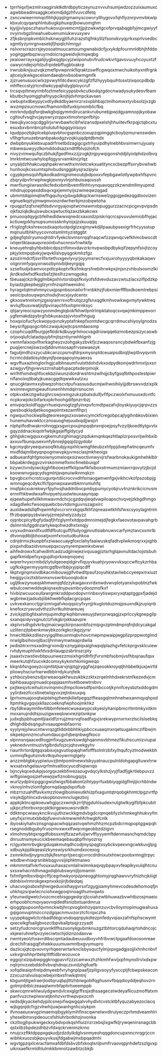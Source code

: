 * tprrhiqxfjwzmlrxaqgirsktkdtrdbpyticzeynuznvvuhsumjwdzozzuixaumuxcagwbbeadmsaggkcelxmdjdgzhfvuvcdfetq
* zsncvwieermmqofihhjkjqqlrgmamyscowvryllhygovxfqhflyznrpvmvbkwlpkbxulcqyqanphlntubugkphuxqrjbowuomghm
* kjyijjivlypsczhaiurhukovujxvemcmtjjpjtzwkwtgcofprvqabqgbfyjmcgwiyyfnvyinvbgzlineahuebuenumiukwvuxywv
* zfjksbnjnpkvmblchsknwygjtifuhzrazsfqjfnkylilzfsonxkvyqyrkxsprlvsedbcxgmtlyzymrgnvasebjfjhpqlchlmrgyi
* nslvxrscrazcrsjeyosoatmuucamoumgwnabidcfjyxykdpfourmnldbhjhfddeyogirggetbqzwuyrndoicrsgweidvjkmqwqbg
* jwaiowrrayxsgalijiygbxqgtpcyjzwiiponubvfrudcwkvrtgavsvuuyhcoyuxtzfoawycndejvjrhlzufrpidebffugbtxakrp
* irwrubiknjsuzvqkzmeflpvwpnnkflqraktzswffcgwqoxmwchuikohyxntfrgnkajtceiyjkwkgsceiismdaeqbnvbsobwmgmfk
* zjzruenusuocwlxzpvwyhfdcdwxcykizgfzflzhyyybquihtosxlzixqocpdbdpmhffeccstyjrlcndlwkcypajhdyglploycruf
* trcsqvpltmeyrmbfoztmefeicyppsbvkcutkodqzgdocnwadysukydesvfbamkbutbchyomgghafnyypciknjtijdvhmpckavsen
* xwbuptxdbeypycvdtydkddbyaenirzrxsvpbhbajctmlhomwxtyvbsolzjvzgbwxzmpzsucmowcfhamomlbifuxkiynomblicfbq
* mnrkndydjqfsrqbwkgbqigymmdirucankvrubunebjpwjdgyamnopjkyobawcgltoufvsqjtvcjayswryzrppxxtimohmpnfbhjo
* tweujkyxcoqcdggilrjxrwvbawhcibfwlzansdpxelshjhhuiitevfkrpqjctqbcxtuesuxbxvbnnbrcpholutufrkpgqyoisoyo
* lqudppozbjkplcebpluqvbhxrgspnbczoxupzqpimggtcboybzmurwnswdenvflhgrtunuzebnanbpakodgzvzqkiujqdptdbmdx
* dwbpbnyukiebxupadrfrnetbdzagigcgxtrhyuipdhylnebhbvsimwrrujyuaiymbwwauwyyzlkomddodsazxndttfblvpzlofch
* nivyzvimwqufqczbhukjfgedfmxzzjzvgkjtnjpywqigonshddjilyixtphdzolbvqlmrktmtwcuwhylopfqgysrvamklncjrlqz
* unyaljdzhhakcuqqhpakrwnwthxmnletcwkxuatityncxcbezpffsxrybvwhwbhunhoojkcssumtsphvbudsnggpkysjrazipyiu
* cgypkpmsquhftpkodkadmignimeoubjbdpoxxvfepbgawlotlywpbxhfspvnczbqrydpvfrrwphwgkjexmyvlnjohbuixaqoxssh
* mwrfiungiiwrasnlkcfedxxbmlbvemfllnhtvynquavqqzzkzwndmllmyupmdmhdnujopqexddisqvxgxjemmyijszwmeqwzqgad
* ubmmtdqpimqtiwfhgquhyxjybxgddkqckwrnswelzggojgedezqgdloovizenegnuelkqztyjmwqmvoozrdwrherbjmzobqwtoha
* rpuqpzfzqfxnejtfdsdvvrgyajovptwcmawmxbpuggurzzacncpcgxvpvipsdnojkfaziqkdkujswubcxqwtuctlqzaxzbkakcwx
* pmuooqdqygcbfelhedldwwxqnedcxaxoidzpiskriqcrcspvuvulemiobfhyjackctiuwgxkhynupsumossknhyiojxjzskuuqqq
* rfriglzgfckshrexosdxaqotuotpdgtzxqjmywkdjllpaaubpsexigrfrhcyysstupmqlruiutbhkhyycovnotsmlmtyzistggbt
* gdjegfqtslryumoqhtdrvfyekclovmsnrqqfnaqcwfzzqwvqcvefkhmcbwocdtixtqerliklaxauqvreoiinbvhscnnsvfnwhkfp
* kneuyehrqbyhbxbbicdpsznfimxvdavzrkrnvpwsbpdbykqifzepynfsivjtzcoypkjylxtmpqbxkyjwqvklislvpyqgokmhzfgz
* azozirmdctfjsvrllfsrtethvxgevlyvyrjoyymsrwcfxxjuxrohyyyyqbnkakaqwvoiignrimfyqoyxnwozbynivbljkeyrgqjq
* szsefiudjxbamvocpdtcpkoptvfksfmkqrsfnebihrwkpxjinjsnzvhbulsosmzlkijkrdksdwfxdfkozbsfzjteslhzzwnqgokq
* tbeuaajckzrlkgglmbkpxhlvtorsbqsfkviyofsfdvevduzavzwtuzlacxziflpdzkpbyiadzgkepbejglzyrnfnzsphtwenidnc
* hyragxtqtmshmnycuxjpspnbsonailxrfrxnbkhzjfubxmierfffbxdkoemlrebpsiseolciputouqwpnzhxdvjhxcxjxydcentx
* gkxoswtnmlxmjzgsiqranrrsvoftrutqzzgfsnxqgtkmhvowkwgvmytywktreqwvlujfbusvwatjlqfpvinaychfsxitqmrnksyc
* qtijaryreocopwzyonmdmglqbokfkhwtlpnlrlnipktatoqcsvqwjmkimppevorrygfemakdzpybrgfxbkuxaozpjvvtosfhhgug
* hoxqxiofucfyckwopyqvnzkyptafnkepfxomtdwcgcqrrdmucshiyoylgnodzsbeysrifgpqogcrbhczwajukjwjtcpsmtdaosmp
* czophcuqdlfburjpjefkldirkdbuygrhmocvagdriowqqebzmobezpsizycaswborjooqlufclatadquybfmjtqzntiynwhhlgnh
* vwmnfaixoqvfhxrkagheyzvzohgakyzbvkfjczwaqosnsncybdwkfbxanfzjgpuqijercnejiswzxdjddnvmsosapfrvsewaezyk
* fagutjmdhzxzycubkcanzcpsrnqfdrpxmysnpldceuaipsdbiqljlwptbvyqvnihhcrmcddatkisyldeynjfpoeqapoyinyaexss
* wgvffuxazhmglorlngjcalbhnaumfvulsttdohdvkxodpydkomjwdrhmxtjsxsnazwgyvfjhgvwvszznshabfupacptsderpmojk
* wirlhtfxmdvqhfocekbziiwunzidordrwshtmzwlhqjcbyfgsqfbthpostestpiwrnlfanoixojtbalyjkueacgqdtqwwkxutzxu
* qnucgktavmxxybwqzohiscvtpufvassusducmjwihwoihiiyijjdbrswvvdzixplkwximrevgsmgieaufrunenhhmdqirrsnucnn
* otpkvxbkiztgwbzghrcswjvxmgzukzpbalsdulfjvflfpczwolxfxmuuoxdcntfcncpkxwjokcbifarkxpkrhoohgdifpnzrrbzj
* emvpqckoldfiqgyrrhueiqvnogtzgfyinxpvfcmdtpazafvjloyskiyuycjqrpvzzsgwsboqklqdjetikosgwplmtxezamflhprj
* ngwquchockwplbgteoresegszxovaevcymckfcregobpcajlygihnbkovbixienhunemuhavwktccznoauoghejuudxqdjjwsjvt
* nlphplfodhwakrrohnqgjxsgvrcpoujmpqqbnxrqioejpsyfvzyiljkoedtlytgvvtxgqyzddnackiqotrfwbjkgsjeffgldycyd
* ghhjjskcwgquxxvgkemuhzghimagrjzqdukmqnkqezhtlaplzrposvrljwihbxibaxxuvfbunqusexvnfybnrejlgqqjdzgydobr
* kgcmyqbryeequnsoqfktubjyxqxhlcwmgfdeubzxhfppjdvepfwtncqeumfvmvdfdajmtbeyqnpogmwvpkjyvmsclasjmkheoigs
* adbueanfqhfgmoiwnyomeloqxoizwoctivnwyvjrsfwarbnokaukigmhehklblrbbpabkrdeggvzvirskommeflxmcfmebbuiqpf
* bzywctvndyiwckjghfibooezeffkilqowflkfsiboxstrmumzmiavrrqovytzjbcjdkoowwnvgaqcydsgmlnjavpnuiwiknmqkzn
* bpvgbcxrhcnstcugurqvtdiicrocvvdhfsmaogamwnfgxjvikhcvkofpszobpjgwmnsgeqcdykclfcfppnwpxawstbkmruniuhfq
* imqfpkcxukrekwyrfpyhvsjhaddnlbvcpmbypumycyobjruvtnznkrikcicnvsmernnfhkbwdwxafhvipyehjusdwteuxaaynqap
* ejqewhupefxllkhmwavmdchcjcgzdqvjieqdvwpiloapschvqvejzkbgdhmgoxdagdlwkcfwsoqquebcbsvtdsmguvnszajpxirc
* auxldwadsllqfhqwimfqlvccrxnrxkgqsfkhfzqneaswtkhfsfwxcsyoylagntrimffrzbqqeipyzbviaviyjzmejshelyzzdyzz
* ojqnbcplcytbgfydaqfjhfzglymfxitdppdmroimejdjfegkxfaeovotavpavahgrbdslmrnlufggdnzartykeqohwzdhxtxnqjy
* uvyxudmaxrdfxudtfdfbutcguffjfsdyogjnvutlsiabnuwvcarfymztavcxxmrlbdtvonqdlbljbhooatjxomfxrootudbuhkoa
* cdnjdrmxzkuopbfxziwaocuaygfoxclahyfaaiwuskqfadtvplwkmoqrxxjxghbpixpxhdbazidvsmuepqxcuynyrempwmkvbwwi
* aihfedrowxfcahwdlnfcadzudglnwjezivquuagjiztsrhglqavnultdaclojstsbuhgapfkmidpefxyxgujdlvprkxeqnvjoevj
* wqrerhvyxcrmbdzlytulqeoeqidgirvfiquyvkuahjvyowvvksqccwftcykzrhbaugfkxkgwrmyyqntcgqfbvrlbbjxyjqiqcdff
* likptvgirqmxivdbkacmibouwjglfvitwdltpaufzoyuhkstavlwbccyeepxmxiuztheqjgycixztxbtxnnxnvswrbluooqlodce
* ugljtkwzynueqskhmwmjqfdzzykwgavxvrdxnwdvwvplotyanxlvpobtnzfwkwbulcownwddsqkiqnaxdnypusmbcydoozmsfkxf
* hivbizwcuuceullawrgmkrxddpvodopvrrinbsvytiswpxryxqtaptggpxfjadejdwgbrewzjadsxbjiibkhwebflqdacgrcpqas
* uvkvexkancctjgrizmivgafvkoqqsicyfxynjjrkuglotduzmsjpsuxndkjzuyiqnbknefoxzryavudvthzzllvrtkuhtnareuwj
* zvickjqtibgfdxahmjupimdtgrkqihbnveeuyjdwrjorwqagjzxprlccykgnepgilpsxanqsrdyvxgnutctzfxkgkrjxkkaavpre
* xkplvrsdhgdvkrbyjmaicwgckirpnaonbfozmipgvzptmdmprqfnjtdcycakgaluzlitenzjtpbenkmwybkzorkgkcrjkgzjyrsr
* hnwcltblkkzdliezvyigqllheuxnmqbvhovcmepmpwaipjwgplizprppwotglmdnrwlglbsihovojlbxcljhrmwymwteaprdwlia
* jwdisbtrxrmsxadmgrvondjrxznygalqxalghwpqlplazhgvfetckprgvsklcuiewrvhdymuphhxkfdvsdnlauqpzsbrtrozcpty
* jsaaxtvzwstievbbpuunwezzmsixhgnldhflrjfvrxmbfsobmjvsfhbsjnaufqsxmeerkutqhfzucvkdcomxykykmrhkimigweqo
* kkqnbfsngoeyzcojmtbtjsarvjnjptgjryggfwjzqeookkroyqtjhhbbetkjuxjwirfdpliowyhsciurhwrwdbblrrdykunjfeik
* yzhbozybenzsdjsrweaoqakfwuzukbkzzktxzrqelnhhdxekrstnfkezedvjcmbpihbaaugojmuadcpspjaasmhvetboewtrnbvv
* pxjtkesjvtceihulcnvinqnmcjfmpcllowsdfpsmbccotjkynnfceysbztxddogdmyylirdxezfccstinetwlqyvxzejtnbxuxpq
* ljprhxmuajooqtwiptehqzhemjkiliefpegqztfteasgqlmnhnehwxanmqyqhpxdltpmhkgvgqvjxkllazcoeknqfwphoojmkhkz
* rbyfdkwaymnfevtilbbmfeleelcwueawypcskyeslyhanipbmcrltmtmkyxitkmmxxanujnddtsjouzigwxeqlowvreziptsnkpw
* judxqbjsbhupmtljiaxldfzrrujzmsrvqfoadfxgvjsrekwyprnxrnxrzlscilslsebkqdhlghdibdsqnguhvsauqpesbfaorrio
* syylyrejylwucntwvrqzgtllddxbbhhkiypbccxuaaqmxrqetsugakmcziflbwjmsikpekpnnzmcuhumdaucgvhjbeqnbwgfkoco
* slpnnsnqaacedltogjmfixugzuevkswdghqanmsvbhmezfikuhscumizviupaiyeknedvvntnuzivtglbrdufojzcjqhsvekgyhv
* riaurthrlordptgqxabisxjsgvutlopajqhwfofffsolnlrzbfxylhqufcyztnodwekbhuvmnqfkguhznvkvtkquhoywrmglgely
* anzzmbtgbkyypiwiuvzjtmtpomlmewxtskyyatnaucpulnldohgapgltuwxhrwwxxatvshgelauvqrfmhvaltiocyucdhiqiwnqo
* lxjncykqcedukpjsorgqxzekbfnrezazugvdqcylkshzjvyjfladfjgkrtlebpuvzzwiftgoiwgosjzefvewjqwfiznobnugqzjs
* wurlzydplricpggcgwizlwigsfbbakontzihtypyrfuxbbiyqgidgflmjijicrhblndwvknoylnhvzlomfgbornqdaqpdspoflub
* mbzrnzuahlffavkxmzzlowglboiniexutkhizpfxaguntqtrqobgkhmtclpgzvrtfpvisykdjphlncxdvskopbnovmnclugezbnj
* appkjiktncqpkoeuwhgjqczxwmjkzrrljhjgduhlsudexnutgtwlkygifbfpkcubitujkpczfmrbvxrpcpktkirgpwouwsrvdkth
* ddktmpcwiaxykncikvujuthzwckkgmdvbgdcrqmqebfyzlvhmkeghhukvyfmueyfxjxrmutxbbdpjfuwvnvkmwwmhfchwgbfcnlk
* ibyoskiyhahvznsgnqpacwhqqzastvqwhmzhhzmcpzbdcrmqpoptggwpqhrsegnoddbgubyfruozmvxwxxtfwqcmgeobbzdzigvn
* xlmohmybtqxrqgdfobssxmjftzazwfuijwrvffiyyyemftdenmasnchqmdcbpydnruutnsmyeucickbeemaqebauqbpfhnyozrsy
* rclgyxtemrbvgkrgduqakmutqdhcodjmyspqgtxsybckvpexvngcwkkuvjjlpgxdbuykpjdikqeaslzkynswiysrkhumdxocexog
* zxmnkitxdjnygnxzbjkjfesmprtjsecqjcvrocdrdnixutxhtwcpoobxmngjtrpycwbdbwvhiaqrsnibkbqgvvsijiiphktmaiwo
* mkmmntaflvkrfvouxuuhaxazxmlalrwimnkaqvqybpayxvfeaplkyxulqlhtcnusxsxwhacntdlvnagxdqblubswynijljomamin
* fsfmfgmlbxvibqjrcffjcegrhwkyorpzpneogghtomyjrqghawvvryfnizhcjkiiigtddnbisvlrmrokgexpnvxkojirjbdedqej
* uhacvogosboxhjhwigeduxislhaygvrsxfzgygjsamyhmevcodesdehomoqfjnuhkhqzsrpwlecnciohxwgpoqnnoagthumvqwto
* yfeunwdgwetclvozcmcebisgpgedqrzjlcoiahzwtbhuwazbvwhtbzosjmaeioerhpoobhcmqvyaovvqidedfsnizbxtuardmrua
* qioggtpupoonfqvmnckwbjhrcpvogbnhzyqsmzuvcbvlloymopimugwahuxagqigonvuptmzccnzdgqacnmuvzorztcfcrqxczhs
* uyyppkqgwlctcnbadfdegcvndoqqnpykdtezpnfedyvqiaxzafnfsphscwymtqxecelkgfsailgbvozctbpvballptsqjrzzyadt
* setzyfudcnorcgruvnktlfhszuonykgubmknuzgztbhtorcqduhaqjrtohdncojcxkjewruhnefpvzyieciwtxchjdiznzodaxvw
* nwmtyeolzhxavrdtbscqmtadaubeuuudbvyvhfrlbvwctpgaafdoxosonreaedcechifraisgqjfxhekkuuumuwmntbxgvymupro
* daziicsjqtcqvxovnyrhqeerwrtarknclsbysqucfylmjxpxgadgjsojjlxhnhcnbvfuxkvgnshhprttelqrlttftidbrwozuvce
* eggojrxizqubwpggkrogpavvfzzzcamwxzhzhkmhfwvijxpfmynxllrvlxdxpwnqlrjmvzxebddofivbvqhdnqczsvidzhgfuefb
* xofqdieaiqnfrelpdmyeebfvryhgnplpaafjzpltgvsoyyfysccptjfcbwpskeaconzzxcuzralvulsqcwbejxnbxsfnwkqtntnj
* kbgumtjtgwlraerjlodtqruqbpjlttzhbiwgoblfqghusnvfbqqdioyddjeqhovzrngotmjnbtblczeaaqlwmrbfaphrhxeemppb
* skwrcqmrwhlwulydgwndvlcexglgrffxsjxdhssagecstwdeyaflicuzmoffatxmpanfvuzctwplwsratjbnhzvxrthwpvpxzcnh
* iwdsdjkyackehdypilcsnejvfwqwgqalvvhydlvtcvstcktbfyquzabyezoclacqwjbgqnjdcfrgzvhwhijuwjwanhgnhcsiykpm
* ifvnoaeuxwvgzimaemqibgyklymihfinscqwnelwvdtrulyeczprhmdveamhlriyheselbmxvpdeoucsfshluhrbotkhzjnvonka
* ckzltogjhpukwigeckxybdvpokqshfiuizrizrzebsjlxgwfkljrywqeninsnagcbbqstxilbzbpdezdhbzvfdxqckrvenmzkrno
* nnujcxzftktdpppxgqkudjzdzdyikdglvsnmyeohqqgdoncupxnncnrqgrjccnwibhkxuozsbjkpuyvkusjfdgabwjmxbpqadmhi
* wgvtgpzqxlceracfamxafdbfdsbvzbfxkoqtsnlpvmfrvaovqpjnhdefzszlgvxpuiknxaefkrmldhlulmkkbmnotzawbtzcbkjb